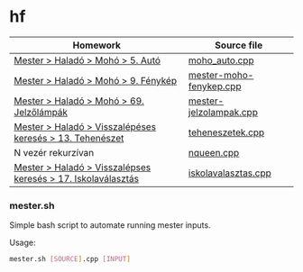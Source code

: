 # hf

| Homework                                                                                                                                                                                                            | Source file                                                                                  |
| ------------------------------------------------------------------------------------------------------------------------------------------------------------------------------------------------------------------- | -------------------------------------------------------------------------------------------- |
| [Mester > Haladó > Mohó > 5. Autó](https://github.com/asztrikx/mester-linux/blob/master/Halad%C3%B3/Moh%C3%B3%20algoritmusok/5.%20Aut%C3%B3%20*/feladat.pdf)                                                        | [moho_auto.cpp](./mester-moho-auto/moho_auto/moho_auto.cpp)                                  |
| [Mester > Haladó > Mohó > 9. Fénykép](https://github.com/asztrikx/mester-linux/blob/master/Halad%C3%B3/Moh%C3%B3%20algoritmusok/9.%20F%C3%A9nyk%C3%A9p%20**/feladat.pdf)                                            | [mester-moho-fenykep.cpp](./mester-moho-fenykep/mester-moho-fenykep/mester-moho-fenykep.cpp) |
| [Mester > Haladó > Mohó > 69. Jelzőlámpák](https://github.com/asztrikx/mester-linux/blob/master/Halad%C3%B3/Moh%C3%B3%20algoritmusok/69.%20Jelz%C5%91l%C3%A1mp%C3%A1k/feladat.pdf)                                  | [mester-jelzolampak.cpp](./mester-jelzolampak/mester-jelzolampak/mester-jelzolampak.cpp)     |
| [Mester > Haladó > Visszalépéses keresés > 13. Tehenészet](https://github.com/asztrikx/mester-linux/blob/master/Halad%C3%B3/Visszal%C3%A9p%C3%A9ses%20keres%C3%A9s/13.%20Tehen%C3%A9szet/feladat.pdf)               | [teheneszetek.cpp](./teheneszetek/teheneszetek.cpp)                                          |
| N vezér rekurzívan                                                                                                                                                                                                  | [nqueen.cpp](./nqueen/nqueen.cpp)                                                            |
| [Mester > Haladó > Visszalépses keresés > 17. Iskolaválasztás](https://github.com/asztrikx/mester-linux/blob/master/Halad%C3%B3/Visszal%C3%A9p%C3%A9ses%20keres%C3%A9s/17.%20Iskolav%C3%A1laszt%C3%A1s/feladat.pdf) | [iskolavalasztas.cpp](./iskolavalasztas/iskolavalasztas.cpp)                                 |

### mester.sh

Simple bash script to automate running mester inputs.

Usage:

```sh
mester.sh [SOURCE].cpp [INPUT]
```
